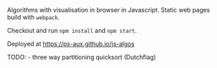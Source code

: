 
Algorithms with visualisation in browser in Javascript. Static web pages build with `webpack`.

Checkout and run `npm install` and `npm start`.

Deployed at https://ps-aux.github.io/js-algos

TODO:
    - three way partitioning quicksort (Dutchflag)